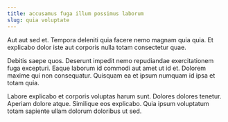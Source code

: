 ```yaml
---
title: accusamus fuga illum possimus laborum
slug: quia voluptate
---
```


Aut aut sed et. Tempora deleniti quia facere nemo magnam quia quia. Et explicabo dolor iste aut corporis nulla totam consectetur quae.

Debitis saepe quos. Deserunt impedit nemo repudiandae exercitationem fuga excepturi. Eaque laborum id commodi aut amet ut id et. Dolorem maxime qui non consequatur. Quisquam ea et ipsum numquam id ipsa et totam quia.

Labore explicabo et corporis voluptas harum sunt. Dolores dolores tenetur. Aperiam dolore atque. Similique eos explicabo. Quia ipsum voluptatum totam sapiente ullam dolorum doloribus ut sed.
